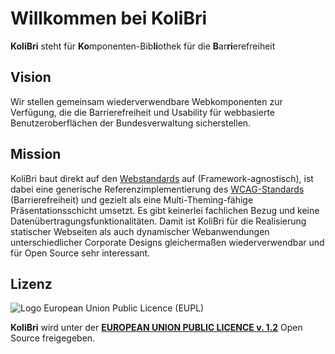 # Willkommen bei KoliBri

**KoliBri** steht für **Ko**mponenten-Bib**li**othek für die **B**ar**ri**erefreiheit

## Vision

Wir stellen gemeinsam wiederverwendbare Webkomponenten zur Verfügung, die die Barrierefreiheit und Usability für webbasierte Benutzeroberflächen der Bundesverwaltung sicherstellen.

## Mission

KoliBri baut direkt auf den [Webstandards](https://www.w3.org/standards/webdesign/) auf (Framework-agnostisch), ist dabei eine generische Referenzimplementierung des [WCAG-Standards](https://www.w3.org/WAI/standards-guidelines/wcag/) (Barrierefreiheit) und gezielt als eine Multi-Theming-fähige Präsentationsschicht umsetzt. Es gibt keinerlei fachlichen Bezug und keine Datenübertragungsfunktionalitäten. Damit ist KoliBri für die Realisierung statischer Webseiten als auch dynamischer Webanwendungen unterschiedlicher Corporate Designs gleichermaßen wiederverwendbar und für Open Source sehr interessant.

## Lizenz

![Logo European Union Public Licence (EUPL)](https://joinup.ec.europa.eu/sites/default/files/styles/logo/public/collection/logo/2019-12/EUPL-logo-04%20%281%29.png?itok=4H40Q1GB)

**KoliBri** wird unter der [**EUROPEAN UNION PUBLIC LICENCE v. 1.2**](https://joinup.ec.europa.eu/sites/default/files/custom-page/attachment/eupl_v1.2_de.pdf) Open Source freigegeben.
